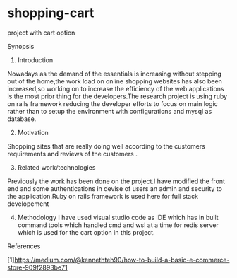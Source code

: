 # shopping-cart
project with cart option

Synopsis

1.	Introduction

Nowadays as the demand of the essentials is increasing without stepping out of the home,the work load on online shopping websites has also been increased,so working on to increase the  efficiency of the web applications is the most prior thing for the developers.The research project is using ruby on rails framework reducing the developer efforts to focus on main logic rather than to setup the environment with configurations and mysql as database.

2.	Motivation

Shopping sites that are really doing well according to the customers requirements and reviews of the customers .

3.	Related work/technologies

Previously the work has been done on the project.I have modified the front end and some authentications in devise of users an admin and security to the application.Ruby on rails framework is used here for full stack developement


4.	Methodology
I have used visual studio code as IDE which has in built command tools which handled cmd and wsl at a time for redis server which is used for the cart option in this project.



References

[1]https://medium.com/@kennethteh90/how-to-build-a-basic-e-commerce-store-909f2893be71
